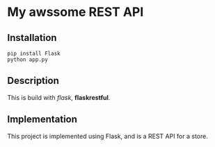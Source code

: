 # My awssome REST API

## Installation

```
pip install Flask
python app.py

```

## Description
This is build with _flask_, **flaskrestful**.

## Implementation

This project is implemented using Flask, and is a REST API for a store.
